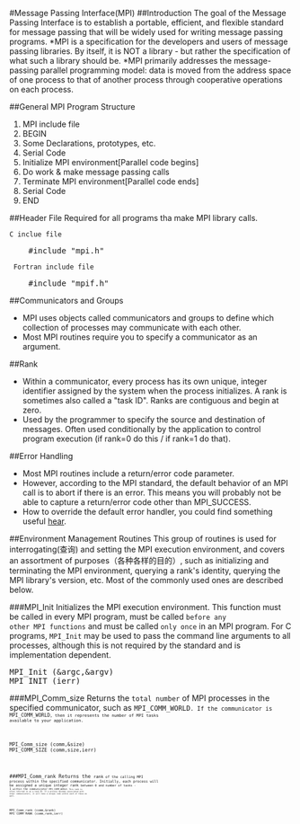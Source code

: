 #Message Passing Interface(MPI)
##Introduction
The goal of the Message Passing Interface is to establish a portable, efficient, and flexible standard for message passing that will be widely used for writing message passing programs. 
*MPI is a specification for the developers and users of message passing libraries. By itself, it is NOT a library - but rather the specification of what such a library should be.
*MPI primarily addresses the message-passing parallel programming model: data is moved from the address space of one process to that of another process through cooperative operations on each process.


##General MPI Program Structure
1. MPI include file
2. BEGIN
2. Some Declarations, prototypes, etc.
3. Serial Code
4. Initialize MPI environment[Parallel code begins]
5. Do work & make message passing calls
6. Terminate MPI environment[Parallel code ends]
7. Serial Code
8. END

##Header File
Required for all programs tha make MPI library calls.

<code>C inclue file</code>
<pre>
	#include "mpi.h"
</pre>
<code> Fortran include file</code>
<pre>
	#include "mpif.h"
</pre>

##Communicators and Groups
* MPI uses objects called communicators and groups to define which collection of processes may communicate with each other.
* Most MPI routines require you to specify a communicator as an argument.

##Rank
* Within a communicator, every process has its own unique, integer identifier assigned by the system when the process initializes. A rank is sometimes also called a "task ID". Ranks are contiguous and begin at zero.
* Used by the programmer to specify the source and destination of messages. Often used conditionally by the application to control program execution (if rank=0 do this / if rank=1 do that).

##Error Handling
* Most MPI routines include a return/error code parameter.
* However, according to the MPI standard, the default behavior of an MPI call is to abort if there is an error. This means you will probably not be able to capture a return/error code other than MPI_SUCCESS.
* How to override the default error handler, you could find something useful <a href="https://computing.llnl.gov/tutorials/mpi/errorHandlers.pdf">hear</a>.

##Environment Management Routines
This group of routines is used for interrogating(查询) and setting the MPI execution environment, and covers an assortment of purposes（各种各样的目的）, such as initializing and terminating the MPI environment, querying a rank's identity, querying the MPI library's version, etc. Most of the commonly used ones are described below.

###MPI_Init
Initializes the MPI execution environment. This function must be called in every MPI program, must be called <code>before any other MPI functions</code> and must be called <code>only once</code> in an MPI program. For C programs, <code>MPI_Init</code> may be used to pass the command line arguments to all processes, although this is not required by the standard and is implementation dependent.
<pre>
MPI_Init (&argc,&argv) 
MPI_INIT (ierr)
</pre>

###MPI_Comm_size
Returns the <code>total number</code> of MPI processes in the specified communicator, such as <code>MPI_COMM_WORLD<code>. If the communicator is <code>MPI_COMM_WORLD<code>, then it represents the number of MPI tasks available to your application.
<pre>
MPI_Comm_size (comm,&size) 
MPI_COMM_SIZE (comm,size,ierr)
</pre>

###MPI_Comm_rank
Returns the <code>rank<code> of the calling MPI process within the specified communicator. Initially, each process will be assigned a unique integer rank <code>between 0 and number of tasks - 1<code> within the communicator <code>MPI_COMM_WORLD<code>. This rank is often referred to as a task ID. If a process becomes associated with other communicators, it will have a unique rank within each of these as well.
<pre>
MPI_Comm_rank (comm,&rank) 
MPI_COMM_RANK (comm,rank,ierr)
</pre>


